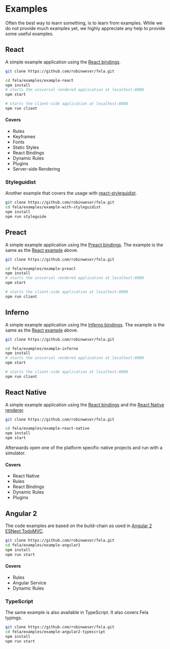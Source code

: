 # Examples

Often the best way to learn something, is to learn from examples.
While we do not provide much examples yet, we highly appreciate any help to provide some useful examples.

## React
A simple example application using the [React bindings](https://github.com/robinweser/fela/tree/master/packages/react-fela).

```sh
git clone https://github.com/robinweser/fela.git

cd fela/examples/example-react
npm install
# starts the universal rendered application at localhost:8080
npm start

# starts the client-side application at localhost:8080
npm run client
```

#### Covers
* Rules
* Keyframes
* Fonts
* Static Styles
* React Bindings
* Dynamic Rules
* Plugins
* Server-side Rendering


### Styleguidist
Another example that covers the usage with [react-styleguidist](https://github.com/styleguidist/react-styleguidist).

```sh
git clone https://github.com/robinweser/fela.git
cd fela/examples/example-with-styleguidist
npm install
npm run styleguide
```

## Preact
A simple example application using the [Preact bindings](https://github.com/robinweser/fela/tree/master/packages/preact-fela).
The example is the same as the [React example](#react) above.

```sh
git clone https://github.com/robinweser/fela.git

cd fela/examples/example-preact
npm install
# starts the universal rendered application at localhost:8080
npm start

# starts the client-side application at localhost:8080
npm run client
```

## Inferno
A simple example application using the [Inferno bindings](https://github.com/robinweser/fela/tree/master/packages/inferno-fela).
The example is the same as the [React example](#react) above.

```sh
git clone https://github.com/robinweser/fela.git

cd fela/examples/example-inferno
npm install
# starts the universal rendered application at localhost:8080
npm start

# starts the client-side application at localhost:8080
npm run client
```

## React Native
A simple example application using the [React bindings](https://github.com/robinweser/fela/tree/master/packages/react-fela) and the [React Native renderer](http://fela.js.org/docs/guides/UsageWithReactNative.html#native-renderer).

```sh
git clone https://github.com/robinweser/fela.git

cd fela/examples/example-react-native
npm install
npm start
```

Afterwards open one of the platform specific native projects and run with a simulator.

#### Covers
* React Native
* Rules
* React Bindings
* Dynamic Rules
* Plugins

## Angular 2
The code examples are based on the build-chain as used in [Angular 2 ESNext TodoMVC](https://github.com/blacksonic/angular2-esnext-todomvc).

```sh
git clone https://github.com/robinweser/fela.git
cd fela/examples/example-angular2
npm install
npm run start
```

#### Covers
* Rules
* Angular Service
* Dynamic Rules

### TypeScript
The same example is also available in TypeScript. It also covers Fela typings.
```sh
git clone https://github.com/robinweser/fela.git
cd fela/examples/example-angular2-typescript
npm install
npm run start
```

